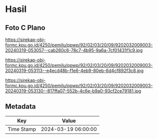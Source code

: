 # Hasil

## Foto C Plano

https://sirekap-obj-formc.kpu.go.id/4250/pemilu/ppwp/92/02/03/20/09/9202032009003-20240319-053057--cab260c6-78c7-4b95-9a6a-7cf01431f1c9.jpg

https://sirekap-obj-formc.kpu.go.id/4250/pemilu/ppwp/92/02/03/20/09/9202032009003-20240319-053113--e4ecd48b-f1e6-4eb9-80eb-6d4cf892f3c8.jpg

https://sirekap-obj-formc.kpu.go.id/4250/pemilu/ppwp/92/02/03/20/09/9202032009003-20240319-053130--817ffa07-552b-4c6e-b9a0-93cf2ce79181.jpg


## Metadata

| Key        | Value               |
| ---------- | ------------------- |
| Time Stamp | 2024-03-19 06:00:00 |




